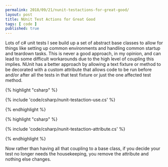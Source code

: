 ```yaml
---
permalink: 2018/09/21/nunit-testactions-for-great-good/
layout: post
title: NUnit Test Actions for Great Good
tags: [ code ]
published: true
---
```


Lots of c# unit tests I see build up a set of abstract base classes to allow for things like setting up common environments and handling 
common startup and teardown tasks. This is never a good approach, in my opinion, and can lead to some difficult workarounds due to the 
high level of coupling this implies. NUnit has a better approach by allowing a text fixture or method to be decorated with a custom 
attribute that allows code to be run before and/or after all the tests in that test fixture or just the one affected test method. 

{% highlight "csharp" %}

{% include 'code/csharp/nunit-testaction-use.cs' %}

{% endhighlight %}

{% highlight "csharp" %}

{% include 'code/csharp/nunit-testaction-attribute.cs' %}

{% endhighlight %}

Now rather than having all that coupling to a base class, if you decide your test no longer needs the housekeeping, you remove the attribute 
and nothing else changes.
